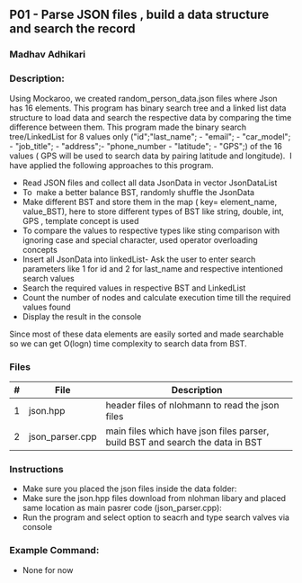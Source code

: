 
## P01 - Parse JSON files , build a data structure and search the record
### Madhav Adhikari
### Description:
Using Mockaroo, we created random_person_data.json files where Json has 16 elements. This program has binary search tree  and a linked list data structure to load data and search the respective data by comparing the time difference between them. This program made the binary search tree/LinkedList for 8 values only ("id";"last_name"; - "email"; - "car_model"; - "job_title"; - "address";- "phone_number - "latitude"; - "GPS";) of the 16 values ( GPS will be used to search data by pairing latitude and longitude).  I have applied the following approaches to this program.

- Read JSON files and collect all data JsonData in vector JsonDataList
- To  make a better balance BST, randomly shuffle the JsonData 
- Make different BST and store them in the map ( key= element_name, value_BST), here to store different types of BST like string, double, int, GPS , template <typename T> concept is used 
- To compare the values to respective types like sting comparison with ignoring case and special character, used operator overloading concepts
- Insert all JsonData into linkedList- Ask the user to enter search parameters like 1 for id and 2 for last_name and respective intentioned search values 
- Search the required values in respective BST and LinkedList
- Count the number of nodes and calculate execution time till the required values found
- Display the result in the console 

Since most of these data elements are easily sorted and made searchable so we can get O(logn) time complexity to search data from BST. 

### Files

|   #   | File            | Description                                        |
| :---: | --------------- | -------------------------------------------------- |
|   1   | json.hpp        | header files of nlohmann to read the json files   |
|   2   | json_parser.cpp  | main files which have json files parser, build BST and search the data in BST      |

### Instructions

- Make sure you placed the json files inside the data folder:
- Make sure the json.hpp files download from nlohman libary and placed same location as main pasrer code (json_parser.cpp):
- Run the program and select option to seacrh and type search valves via  console 

### Example Command:
- None for now
